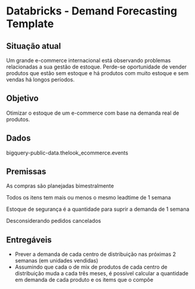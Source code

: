 # Databricks - Demand Forecasting Template
## Situação atual

Um grande e-commerce internacional está observando problemas relacionadas a sua gestão de estoque. Perde-se oportunidade de vender produtos que estão sem estoque e há produtos com muito estoque e sem vendas há longos períodos.

## Objetivo

Otimizar o estoque de um e-commerce com base na demanda real de produtos.

## Dados

bigquery-public-data.thelook_ecommerce.events

## Premissas

As compras são planejadas bimestralmente

Todos os itens tem mais ou menos o mesmo leadtime de 1 semana

Estoque de segurança é a quantidade para suprir a demanda de 1 semana

Desconsiderando pedidos cancelados

## Entregáveis

- Prever a demanda de cada centro de distribuição nas próximas 2 semanas (em unidades vendidas)
- Assumindo que cada o de mix de produtos de cada centro de distribuição muda a cada três meses, é possível calcular a quantidade em demanda de cada produto e os items que o compõe
